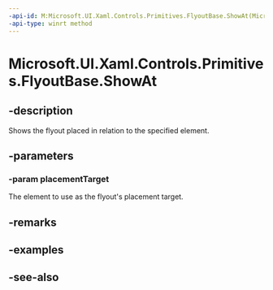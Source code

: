 ```yaml
---
-api-id: M:Microsoft.UI.Xaml.Controls.Primitives.FlyoutBase.ShowAt(Microsoft.UI.Xaml.FrameworkElement)
-api-type: winrt method
---
```


<!-- Method syntax
public void ShowAt(Windows.UI.Xaml.FrameworkElement placementTarget)
-->

# Microsoft.UI.Xaml.Controls.Primitives.FlyoutBase.ShowAt

## -description
Shows the flyout placed in relation to the specified element.

## -parameters
### -param placementTarget
The element to use as the flyout's placement target.

## -remarks

## -examples

## -see-also
